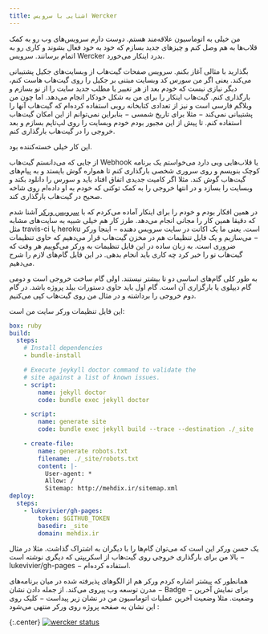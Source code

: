 ```yaml
---
title: اشنایی با سرویس Wercker
---
```

من خیلی به اتوماسیون علاقه‌مند هستم. دوست دارم سرویس‌های وب رو به کمک قلاب‌ها به هم وصل کنم و چیزهای جدید بسازم که
خود به خود فعال بشوند و کاری رو به اتمام برسانند. سرویس Wercker بدرد اینکار می‌خورد.

بگذارید با مثالی آغاز بکنم. سرویس صفحات گیت‌هاب از وبسایت‌های جکیل پشتیبانی می‌کند. یعنی اگر
من سورس کد وبسایت مبتنی بر جکیل را روی گیت‌هاب هاست کنم، دیگر نیازی نیست که خودم بعد از هر تغییر یا مطلب
جدید سایت را از نو بسازم و بارگذاری کنم. گیت‌هاب اینکار را برای من به شکل خودکار انجام می‌دهد.
اما چون من وبلاگم فارسی است و نیز از تعدادی کتابخانه روبی استفاده کرده‌ام که گیت‌هاب آنها را
پشتیبانی نمی‌کند − مثلا برای تاریخ شمسی − بنابراین نمی‌توانم از این امکان گیت‌هاب استفاده کنم.
تا پیش از این مجبور بودم خودم وبسایت را روی لپ‌تاپم بسازم و بعد خروجی را در گیت‌هاب بارگذاری کنم.

این کار خیلی خسته‌کننده بود.

از جایی که می‌دانستم گیت‌هاب Webhook یا قلاب‌هایی وبی دارد می‌خواستم یک برنامه
کوچک بنویسم و روی سروری شخصی بارگذاری کنم تا همواره گوش بایستد و به پیام‌های گیت‌هاب گوش کند.
مثلا اگر کامیت جدیدی اتفاق افتاد باید و سورس را دانلود بکند و وبسایت را بسازد و در انتها
خروجی را به کمک توکنی که خودم به او داده‌ام روی شاخه صحیح در گیت‌هاب بارگذاری کند.

در همین افکار بودم و خودم را برای اینکار آماده می‌کردم که با ‬[سرویس ورکر](https://app.wercker.com/) آشنا شدم که دقیقا
همین کار را مجانی انجام می‌دهد. طرز کار هم خیلی شبیه به سایت‌های مشابه مثل travis-ci یا
heroku است.
یعنی ما یک اکانت در سایت سرویس دهنده − اینجا ورکر − می‌سازیم و یک فایل تنظیمات هم در مخزن گیت‌هاب
قرار می‌دهیم که حاوی تنظیمات ضروری است. به زبان ساده در این فایل تنظیمات به ورکر می‌گوییم هر وقت
که گیت‌هاب تو را خبر کرد چه کاری باید انجام بدهی. در این فایل گام‌های لازم را شرح می‌دهیم.

به طور کلی گام‌های اساسی دو تا بیشتر نیستند. اولی گام ساخت خروجی است و دومی گام دیپلوی یا بارگزاری آن است.
گام اول باید حاوی دستورات بیلد پروژه باشد. در گام دوم خروجی را برداشته و در مثال من روی گیت‌هاب کپی می‌کنیم.

این فایل تنظیمات ورکر سایت من است:

~~~yaml
box: ruby
build:
  steps:
    # Install dependencies
    - bundle-install

    # Execute jeykyll doctor command to validate the
    # site against a list of known issues.
    - script:
        name: jekyll doctor
        code: bundle exec jekyll doctor

    - script:
        name: generate site
        code: bundle exec jekyll build --trace --destination ./_site

    - create-file:
        name: generate robots.txt
        filename: ./_site/robots.txt
        content: |-
          User-agent: *
          Allow: /
          Sitemap: http://mehdix.ir/sitemap.xml
deploy:
  steps:
    - lukevivier/gh-pages:
        token: $GITHUB_TOKEN
        basedir: _site
        domain: mehdix.ir
~~~

یک حسن ورکر این است که می‌توان گام‌ها را با دیگران به اشتراک گذاشت. مثلا در مثال بالا من برای
بارگذاری خروجی روی گیت‌هاب از اسکریپتی که دیگری نوشته است − lukevivier/gh-pages − استفاده
کرده‌ام.

همانطور که پیشتر اشاره کردم ورکر هم از الگوهای پذیرفته شده در میان برنامه‌های مدرن توسعه وب پیروی می‌کند.
از جمله دادن نشان − Badge − برای نمایش آخرین وضعیت.
مثلا وضعیت آخرین عملیات اتوماسیون من در نشان زیر پیداست − کلیک روی این نشان به صفحه پروژه روی ورکر منتهی می‌شود :

{:.center}
[![wercker status](https://app.wercker.com/status/7cdfaf1d4ea865468f4965954ed95247/s "wercker status")](https://app.wercker.com/project/bykey/7cdfaf1d4ea865468f4965954ed95247)
